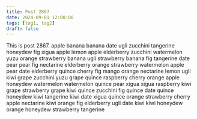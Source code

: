 ```yaml
---
title: Post 2867
date: 2024-09-01 12:00:00
tags: [tag1, tag2]
draft: false
---
```

This is post 2867.
apple
banana
banana
date
ugli
zucchini
tangerine
honeydew
fig
xigua
apple
lemon
apple
elderberry
zucchini
watermelon
yuzu
orange
strawberry
banana
ugli
strawberry
banana
fig
tangerine
date
pear
pear
fig
nectarine
elderberry
orange
strawberry
watermelon
apple
pear
date
elderberry
quince
cherry
fig
mango
orange
nectarine
lemon
ugli
kiwi
grape
zucchini
yuzu
grape
quince
raspberry
cherry
orange
apple
honeydew
watermelon
watermelon
quince
pear
xigua
xigua
raspberry
kiwi
grape
strawberry
grape
kiwi
quince
zucchini
fig
quince
date
quince
honeydew
kiwi
tangerine
kiwi
date
xigua
quince
orange
strawberry
cherry
apple
nectarine
kiwi
orange
fig
elderberry
ugli
date
kiwi
kiwi
honeydew
orange
honeydew
strawberry
tangerine
